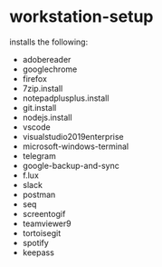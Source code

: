 # workstation-setup

installs the following:
 - adobereader
 - googlechrome
 - firefox
 - 7zip.install
 - notepadplusplus.install
 - git.install
 - nodejs.install
 - vscode
 - visualstudio2019enterprise 
 - microsoft-windows-terminal
 - telegram
 - google-backup-and-sync
 - f.lux
 - slack
 - postman
 - seq
 - screentogif
 - teamviewer9
 - tortoisegit
 - spotify
 - keepass
